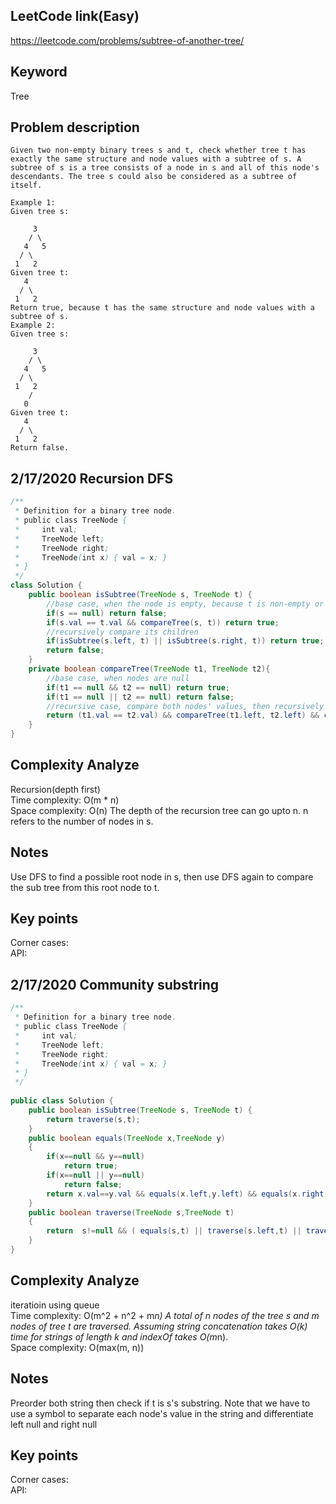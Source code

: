 ## LeetCode link(Easy)
https://leetcode.com/problems/subtree-of-another-tree/

## Keyword
Tree

## Problem description
```
Given two non-empty binary trees s and t, check whether tree t has exactly the same structure and node values with a subtree of s. A subtree of s is a tree consists of a node in s and all of this node's descendants. The tree s could also be considered as a subtree of itself.

Example 1:
Given tree s:

     3
    / \
   4   5
  / \
 1   2
Given tree t:
   4 
  / \
 1   2
Return true, because t has the same structure and node values with a subtree of s.
Example 2:
Given tree s:

     3
    / \
   4   5
  / \
 1   2
    /
   0
Given tree t:
   4
  / \
 1   2
Return false.
```
## 2/17/2020 Recursion DFS

```java
/**
 * Definition for a binary tree node.
 * public class TreeNode {
 *     int val;
 *     TreeNode left;
 *     TreeNode right;
 *     TreeNode(int x) { val = x; }
 * }
 */
class Solution {
    public boolean isSubtree(TreeNode s, TreeNode t) {
        //base case, when the node is empty, because t is non-empty or val does equal, then compare the two trees
        if(s == null) return false;
        if(s.val == t.val && compareTree(s, t)) return true;
        //recursively compare its children
        if(isSubtree(s.left, t) || isSubtree(s.right, t)) return true;
        return false;
    }
    private boolean compareTree(TreeNode t1, TreeNode t2){
        //base case, when nodes are null
        if(t1 == null && t2 == null) return true;
        if(t1 == null || t2 == null) return false;
        //recursive case, compare both nodes' values, then recursively compare their children
        return (t1.val == t2.val) && compareTree(t1.left, t2.left) && compareTree(t1.right, t2.right);
    }
}
```

## Complexity Analyze
Recursion(depth first)\
Time complexity: O(m * n) \
Space complexity: O(n) The depth of the recursion tree can go upto n. n refers to the number of nodes in s.

## Notes
Use DFS to find a possible root node in s, then use DFS again to compare the sub tree from this root node to t.

## Key points
Corner cases: \
API:

## 2/17/2020 Community substring

```java
/**
 * Definition for a binary tree node.
 * public class TreeNode {
 *     int val;
 *     TreeNode left;
 *     TreeNode right;
 *     TreeNode(int x) { val = x; }
 * }
 */
 
public class Solution {
    public boolean isSubtree(TreeNode s, TreeNode t) {
        return traverse(s,t);
    }
    public boolean equals(TreeNode x,TreeNode y)
    {
        if(x==null && y==null)
            return true;
        if(x==null || y==null)
            return false;
        return x.val==y.val && equals(x.left,y.left) && equals(x.right,y.right);
    }
    public boolean traverse(TreeNode s,TreeNode t)
    {
        return  s!=null && ( equals(s,t) || traverse(s.left,t) || traverse(s.right,t));
    }
}

```

## Complexity Analyze
iteratioin using queue\
Time complexity: O(m^2 + n^2 + m*n) A total of n nodes of the tree s and m nodes of tree t are traversed. Assuming string concatenation takes O(k) time for strings of length k and indexOf takes O(m*n).\
Space complexity: O(max(m, n))

## Notes
Preorder both string then check if t is s's substring. Note that we have to use a symbol to separate each node's value in the string and differentiate left null and right null

## Key points
Corner cases:\
API: